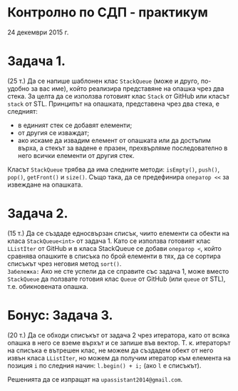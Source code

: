 ﻿# Контролно по СДП - практикум

24 декември 2015 г.

# Задача 1. 
(25 т.) Да се напише шаблонен клас ```StackQueue``` (може и друго, по-удобно за вас име), който реализира представяне на опашка чрез два стека. За целта да се използва готовият клас ```Stack``` от GitHub или класът ```stack``` от STL.
Принципът на опашката, представена чрез два стека, е следният:
-	в единият стек се добавят елементи;
-	от другия се изваждат;
-	ако искаме да извадим елемент от опашката или да достъпим върха, а стекът за вадене е празен, прехвърляме последователно в него всички елементи от другия стек.<br>

Класът ```StackQueue``` трябва да има следните методи: ```isEmpty()```, ```push()```, ```pop()```, ```getFront()``` и ```size()```. Също така, да се предефинира ```оператор <<``` за извеждане на опашката.

# Задача 2. 
(15 т.) Да се създаде едносвързан списък, чиито елементи са обекти на класа ```StackQueue<int>``` от задача 1. Като се използва готовият клас ```LListIter``` от GitHub и в класа StackQueue се добави ```оператор <```, който сравнява опашките в списъка по брой елементи в тях, да се сортира списъкът чрез неговия метод ```sort()```.<br>
```Забележка:``` Ако не сте успели да се справите със задача 1, може вместо ```StackQueue``` да ползвате готовия клас ```Queue``` от GitHub (или ```queue``` от STL), т.е. обикновената опашка.

# Бонус: Задача 3. 
(20 т.) Да се обходи списъкът от задача 2 чрез итератора, като от всяка опашка в него се вземе върхът и се запише във вектор. Т. к. итераторът на списъка е вътрешен клас, не можем да създадем обект от него извън класа ```LListIter```, но можем да получим итератор към елемента на позиция ```i``` по следния начин: ```l.begin() + i;``` (ако ```l``` е списъкът).

Решенията да се изпращат на ```upassistant2014@gmail.com```.
